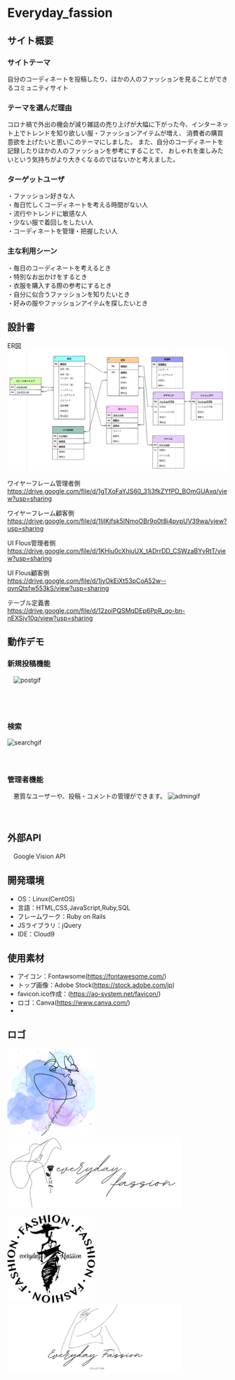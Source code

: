 # Everyday_fassion

## サイト概要
### サイトテーマ
自分のコーディネートを投稿したり、ほかの人のファッションを見ることができるコミュニティサイト

### テーマを選んだ理由
コロナ禍で外出の機会が減り雑誌の売り上げが大幅に下がった今、インターネット上でトレンドを知り欲しい服・ファッションアイテムが増え、
消費者の購買意欲を上げたいと思いこのテーマにしました。
また、自分のコーディネートを記録したりほかの人のファッションを参考にすることで、
おしゃれを楽しみたいという気持ちがより大きくなるのではないかと考えました。

### ターゲットユーザ
・ファッション好きな人  
・毎日忙しくコーディネートを考える時間がない人  
・流行やトレンドに敏感な人  
・少ない服で着回しをしたい人  
・コーディネートを管理・把握したい人  

### 主な利用シーン
・毎日のコーディネートを考えるとき  
・特別なお出かけをするとき  
・衣服を購入する際の参考にするとき  
・自分に似合うファッションを知りたいとき  
・好みの服やファッションアイテムを探したいとき

## 設計書

 ER図
 ![ER図](https://github.com/gyooooo/Everyday_fassion/blob/main/app/assets/images/ER.png)


 ワイヤーフレーム管理者側</br>
 https://drive.google.com/file/d/1gTXoFaYJS60_31i3fkZYfPD_BOmGUAxq/view?usp=sharing
 
 ワイヤーフレーム顧客側</br>
 https://drive.google.com/file/d/1IjIKjfsk5INmoOBr9o0t8i4pypUV39wa/view?usp=sharing
 
 UI Flous管理者側</br>
 https://drive.google.com/file/d/1KHiu0cXhjuUX_tADrrDD_CSWzaBYvRtT/view?usp=sharing
 
 UI Flous顧客側</br>
 https://drive.google.com/file/d/1jyOkEiXt53pCoA52w--qynQtsfw553kS/view?usp=sharing
 
 テーブル定義書</br>
 https://drive.google.com/file/d/12zoiPQSMqDEp6PpR_qo-bn-nEXSjv10q/view?usp=sharing
 
 
## 動作デモ
### 新規投稿機能
　![postgif](https://github.com/gyooooo/Everyday_fassion/blob/main/app/assets/images/新規投稿gif.gif)
　</br>
　</br>
　</br>
　
### 検索
  ![searchgif](https://github.com/gyooooo/Everyday_fassion/blob/main/app/assets/images/検索gif.gif)
  </br>
　</br>
　</br>
  
### 管理者機能
　悪質なユーザーや、投稿・コメントの管理ができます。
  ![admingif](https://github.com/gyooooo/Everyday_fassion/blob/main/app/assets/images/アドミンgif.gif)
  </br>
　</br>
　</br>

## 外部API
　Google Vision API

## 開発環境
- OS：Linux(CentOS)
- 言語：HTML,CSS,JavaScript,Ruby,SQL
- フレームワーク：Ruby on Rails
- JSライブラリ：jQuery
- IDE：Cloud9

## 使用素材
- アイコン：Fontawsome(https://fontawesome.com/)
- トップ画像：Adobe Stock(https://stock.adobe.com/jp)
- favicon.ico作成：(https://ao-system.net/favicon/)
- ロゴ：Canva(https://www.canva.com/)
- 

## ロゴ
<p><img src="https://github.com/gyooooo/Everyday_fassion/blob/main/app/assets/images/favicon.png" width="200">
   <img src="https://github.com/gyooooo/Everyday_fassion/blob/main/app/assets/images/footer1.png" width="400">
</p>
<p><img src="https://github.com/gyooooo/Everyday_fassion/blob/main/app/assets/images/icon6.png" width="200">
   <img src="https://github.com/gyooooo/Everyday_fassion/blob/main/app/assets/images/footer2.png" width="400">
</p>